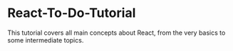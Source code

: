 # React-To-Do-Tutorial
This tutorial covers all main concepts about React, from the very basics to some intermediate topics.
